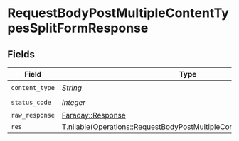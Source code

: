# RequestBodyPostMultipleContentTypesSplitFormResponse


## Fields

| Field                                                                                                                                                | Type                                                                                                                                                 | Required                                                                                                                                             | Description                                                                                                                                          |
| ---------------------------------------------------------------------------------------------------------------------------------------------------- | ---------------------------------------------------------------------------------------------------------------------------------------------------- | ---------------------------------------------------------------------------------------------------------------------------------------------------- | ---------------------------------------------------------------------------------------------------------------------------------------------------- |
| `content_type`                                                                                                                                       | *String*                                                                                                                                             | :heavy_check_mark:                                                                                                                                   | N/A                                                                                                                                                  |
| `status_code`                                                                                                                                        | *Integer*                                                                                                                                            | :heavy_check_mark:                                                                                                                                   | N/A                                                                                                                                                  |
| `raw_response`                                                                                                                                       | [Faraday::Response](https://www.rubydoc.info/gems/faraday/Faraday/Response)                                                                          | :heavy_minus_sign:                                                                                                                                   | N/A                                                                                                                                                  |
| `res`                                                                                                                                                | [T.nilable(Operations::RequestBodyPostMultipleContentTypesSplitFormRes)](../../models/operations/requestbodypostmultiplecontenttypessplitformres.md) | :heavy_minus_sign:                                                                                                                                   | OK                                                                                                                                                   |